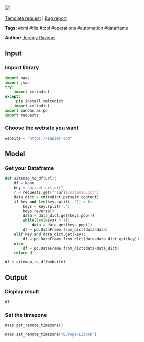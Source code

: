 <a href="https://app.naas.ai/user-redirect/naas/downloader?url=https://raw.githubusercontent.com/jupyter-naas/awesome-notebooks/master/XML/XML_Transform_sitemap_to_dataframe.ipynb" target="_parent"><img src="https://naasai-public.s3.eu-west-3.amazonaws.com/open_in_naas.svg"/></a><br><br><a href="https://github.com/jupyter-naas/awesome-notebooks/issues/new?assignees=&labels=&template=template-request.md&title=Tool+-+Action+of+the+notebook+">Template request</a> | <a href="https://github.com/jupyter-naas/awesome-notebooks/issues/new?assignees=&labels=bug&template=bug_report.md&title=XML+-+Transform+sitemap+to+dataframe:+Error+short+description">Bug report</a>

**Tags:** #xml #file #tool #operations #automation #dataframe

**Author:** [Jeremy Ravenel](https://www.linkedin.com/in/ACoAAAJHE7sB5OxuKHuzguZ9L6lfDHqw--cdnJg/)

## Input

### Import library


```python
import naas
import json 
try:
    import xmltodict
except:
    !pip install xmltodict
    import xmltodict
import pandas as pd
import requests
```

### Choose the website you want


```python
website = "https://zapier.com"
```

## Model

### Get your Dataframe


```python
def sitemap_to_df(url):
    df = None
    key = "urlset.url.url"
    r = requests.get(f'{url}/sitemap.xml')
    data_dict = xmltodict.parse(r.content) 
    if key and len(key.split('.')) > 0:
        keys = key.split('.')
        keys.reverse()
        data = data_dict.get(keys.pop())
        while(len(keys) > 1):
            data = data.get(keys.pop())
        df = pd.DataFrame.from_dict(data=data)
    elif key and data_dict.get(key):
        df = pd.DataFrame.from_dict(data=data_dict.get(key))
    else:
        df = pd.DataFrame.from_dict(data=data_dict)
    return df
```


```python
df = sitemap_to_df(website)
```

## Output

### Display result


```python
df
```

### Set the timezone


```python
naas.get_remote_timezone()
```


```python
naas.set_remote_timezone("Europe/Lisbon")
```
